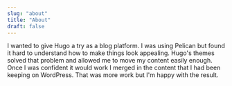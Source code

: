 ```yaml
---
slug: "about"
title: "About"
draft: false
---
```


I wanted to give Hugo a try as a blog platform.  I was using Pelican but found it hard to understand how to make things look appealing. Hugo's themes solved that problem and allowed me to move my content easily enough. Once I was confident it would work I merged in the content that I had been keeping on WordPress. That was more work but I'm happy with the result.
